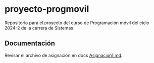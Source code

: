 # proyecto-progmovil
Repositorio para el proyecto del curso de Programación móvil del ciclo 2024-2 de la carrera de Sistemas

## Documentación
Revisar el archivo de asignación en docs [Asignacion1.md](./docs/Asignacion1.md).
